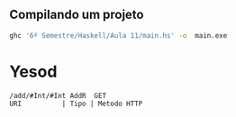 ## Compilando um projeto
```sh
ghc '6º Semestre/Haskell/Aula 11/main.hs' -o  main.exe
```

# Yesod
    /add/#Int/#Int AddR  GET
    URI          | Tipo | Metodo HTTP
